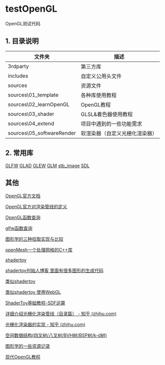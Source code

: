 ﻿# testOpenGL
OpenGL测试代码

## 1. 目录说明

| 文件夹   | 描述             |
| -------- | ---------------- |
| 3rdparty | 第三方库         |
| includes | 自定义公用头文件 |
| sources   | 资源文件         |
| sources\01_template   | 各种库使用教程         |
| sources\02_learnOpenGL   | OpenGL教程         |
| sources\03_shader   | GLSL&着色器使用教程         |
| sources\04_extend   | 项目中遇到的一些功能需求         |
| sources\05_softwareRender   | 软渲染器（自定义光栅化渲染器）        |

## 2. 常用库
[GLFW]()
[GLAD]()
[GLEW]()
[GLM]()
[stb_image]()
[SDL]()


## 其他

[OpenGL官方文档](https://www.khronos.org/opengl/wiki/)

[OpenGL官方对渲染管线的定义](https://www.khronos.org/opengl/wiki/Rendering_Pipeline_Overview)

[OpenGL函数查询](https://registry.khronos.org/OpenGL-Refpages/gl4/index.php)

[glfw函数查询](https://www.glfw.org/docs/latest/quick_guide.html)

[图形学的三种拾取实现与比较](https://blog.csdn.net/chenweiyu11962/article/details/124433772)

[openMesh一个处理网格的C++库](https://www.graphics.rwth-aachen.de/software/openmesh/)

[shadertoy](https://www.shadertoy.com/)

[shadertoy创始人博客 里面有很多图形的生成代码](https://iquilezles.org/)

[类似shadertoy](https://glslsandbox.com/)

[类似shadertoy 使用WebGL](https://www.techbrood.com/)

[ShaderToy基础教程-SDF运算](https://zhuanlan.zhihu.com/p/491686813)

[详细介绍光栅化渲染管线（目录篇） - 知乎 (zhihu.com)](https://zhuanlan.zhihu.com/p/496529552)

[光栅化渲染器的实现 - 知乎 (zhihu.com)](https://zhuanlan.zhihu.com/p/121543313)

[空间数据结构(四叉树/八叉树/BVH树/BSP树/k-d树)](https://www.cnblogs.com/KillerAery/p/10878367.html)

[图形学的一些资源记录](https://dhbloo.github.io/2019/11/01/Graphics-Refs/#rendering-equationpbribl)

[现代OpenGL教程](https://doc.yonyoucloud.com/doc/wiki/project/modern-opengl-tutorial/tutorial1.html)

